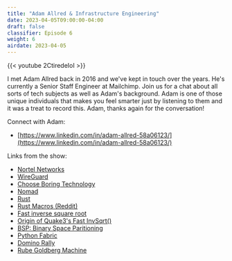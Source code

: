 ```yaml
---
title: "Adam Allred & Infrastructure Engineering"
date: 2023-04-05T09:00:00-04:00
draft: false
classifier: Episode 6
weight: 6
airdate: 2023-04-05
---
```


{{< youtube 2CtiredeIoI >}}

I met Adam Allred back in 2016 and we've kept in touch over the years. He's
currently a Senior Staff Engineer at Mailchimp. Join us for a chat about all
sorts of tech subjects as well as Adam's background. Adam is one of those unique
individuals that makes you feel smarter just by listening to them and it was a
treat to record this. Adam, thanks again for the conversation!

Connect with Adam:

- [https://www.linkedin.com/in/adam-allred-58a06123/](https://www.linkedin.com/in/adam-allred-58a06123/)

Links from the show:

- [Nortel Networks](https://en.wikipedia.org/wiki/Nortel)
- [WireGuard](https://www.wireguard.com/)
- [Choose Boring Technology](https://mcfunley.com/choose-boring-technology)
- [Nomad](https://www.nomadproject.io/)
- [Rust](https://www.rust-lang.org/)
- [Rust Macros
  (Reddit)](https://www.reddit.com/r/rust/comments/81xikr/why_rust_has_macros/)
- [Fast inverse square
  root](https://en.wikipedia.org/wiki/Fast_inverse_square_root)
- [Origin of Quake3's Fast
  InvSqrt()](https://www.beyond3d.com/content/articles/8/)
- [BSP: Binary Space
  Paritioning](https://en.wikipedia.org/wiki/Binary_space_partitioning)
- [Python Fabric](https://www.fabfile.org/)
- [Domino Rally](https://www.youtube.com/watch?v=7UpZCoccwss)
- [Rube Goldberg Machine](https://en.wikipedia.org/wiki/Rube_Goldberg_machine)
